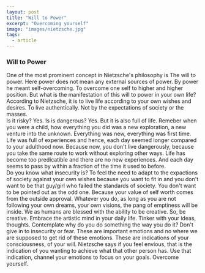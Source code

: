 ```yaml
---
layout: post
title: "Will to Power"
excerpt: "Overcoming yourself"
image: "images/nietzsche.jpg"
tags: 
  - article
---
```


### Will to Power

One of the most prominent concept in Nietzsche's philosophy is The will to power. Here power does not mean any external sources of power. By power he meant self-overcoming. To overcome one self to higher and higher position. But what is the manifestation of this will to power in your own life? According to Nietzsche, it is to live life according to your own wishes and desires. To live authentically. Not by the expectations of society or the masses.  
Is it risky? Yes. Is is dangerous? Yes. But it is also full of life. Remeber when you were a child, how everything you did was a new exploration, a new venture into the unknown. Everything was new, everything was first time. Life was full of experiences and hence, each day seemed longer compared to your adulthood now. Because now, you don't live dangerously, because you take the same route to work without exploring other ways. Life has become too predicatible and there are no new experiences. And each day seems to pass by within a fraction of the time it used to before.   
Do you know what insecurity is? To feel the need to adapt to the expactions of society against your own wishes because you want to fit in and you don't want to be that guy/girl who failed the standards of society. You don't want to be pointed out as the odd one. Because your value of self worth comes from the outside approval. 
Whatever you do, as long as you are not following your own dreams, your own visions, the pang of emptiness will be inside. We as humans are blessed with the ability to be creative. So, be creative. Embrace the artistic mind in your daily life. Tinker with your ideas, thoughts. Contemplate why do you do something the way you do it? Don't give in to insecurity or fear. These are important emotions and no where we are supposed to get rid of these emotions. These are indications of your consciousness, of your will. Nietzsche says if you feel envious, that is the indication of you wanting to achieve what that other person has. Use that indication, channel your emotions to focus on your goals. Overcome yourself.  

